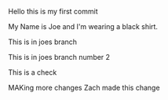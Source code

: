 Hello this is my first commit

My Name is Joe and I'm wearing a black shirt.

This is in joes branch

This is in joes branch number 2

This is a check


MAKing more changes
Zach made this change
